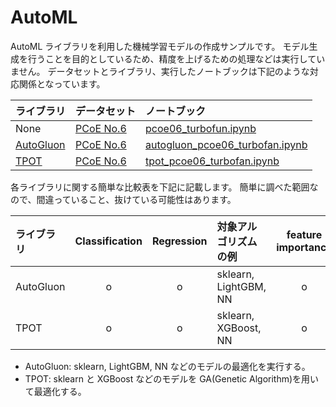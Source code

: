 # AutoML

AutoML ライブラリを利用した機械学習モデルの作成サンプルです。
モデル生成を行うことを目的としているため、精度を上げるための処理などは実行していません。
データセットとライブラリ、実行したノートブックは下記のような対応関係となっています。

| ライブラリ             | データセット      | ノートブック                                           |
| :--------------------- | :---------------- | :----------------------------------------------------- |
| None                   | [PCoE No.6][pcoe] | [pcoe06_turbofun.ipynb][nb_pcoe06]                     |
| [AutoGluon][autogluon] | [PCoE No.6][pcoe] | [autogluon_pcoe06_turbofan.ipynb][nb_autogluon_pcoe06] |
| [TPOT][tpot]           | [PCoE No.6][pcoe] | [tpot_pcoe06_turbofan.ipynb][nb_tpot_pcoe06]           |

各ライブラリに関する簡単な比較表を下記に記載します。
簡単に調べた範囲なので、間違っていること、抜けている可能性はあります。

| ライブラリ | Classification | Regression | 対象アルゴリズムの例  | feature importance |
| :--------- | :------------: | :--------: | :-------------------- | :----------------: |
| AutoGluon  |       o        |     o      | sklearn, LightGBM, NN |         o          |
| TPOT       |       o        |     o      | sklearn, XGBoost, NN  |         o          |

- AutoGluon: sklearn, LightGBM, NN などのモデルの最適化を実行する。
- TPOT: sklearn と XGBoost などのモデルを GA(Genetic Algorithm)を用いて最適化する。

[autogluon]: https://auto.gluon.ai/stable/index.html
[nb_autogluon_pcoe06]: autogluon_pcoe06_turbofan.ipynb
[nb_pcoe06]: pcoe06_turbofun.ipynb
[nb_tpot_pcoe06]: tpot_pcoe06_turbofan.ipynb
[pcoe]: https://ti.arc.nasa.gov/tech/dash/groups/pcoe/prognostic-data-repository/
[tpot]: http://epistasislab.github.io/tpot/
